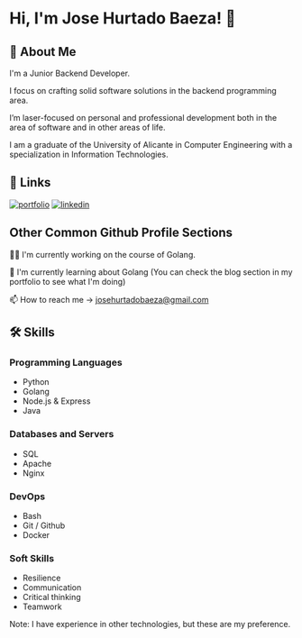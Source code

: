# Hi, I'm Jose Hurtado Baeza! 👋

## 🚀 About Me
I'm a Junior Backend Developer.

I focus on crafting solid software solutions in the backend programming area.

I’m laser-focused on personal and professional development both in the area of software and in other areas of life.

I am a graduate of the University of Alicante in Computer Engineering with a specialization in Information Technologies.

## 🔗 Links
[![portfolio](https://img.shields.io/badge/my_portfolio-000?style=for-the-badge&logo=ko-fi&logoColor=white)](https://josehurtadobaeza.super.site/)
[![linkedin](https://img.shields.io/badge/linkedin-0A66C2?style=for-the-badge&logo=linkedin&logoColor=white)](https://www.linkedin.com/in/jose-hurtado-baeza-5406b4223/)


## Other Common Github Profile Sections
👩‍💻 I'm currently working on the course of Golang.

🧠 I'm currently learning about Golang (You can check the blog section in my portfolio to see what I'm doing)

📫 How to reach me -> josehurtadobaeza@gmail.com

## 🛠 Skills
### Programming Languages
- Python
- Golang
- Node.js & Express
- Java
### Databases and Servers
- SQL
- Apache
- Nginx
### DevOps
- Bash
- Git / Github
- Docker
### Soft Skills
- Resilience
- Communication
- Critical thinking
- Teamwork

Note: I have experience in other technologies, but these are my preference.
